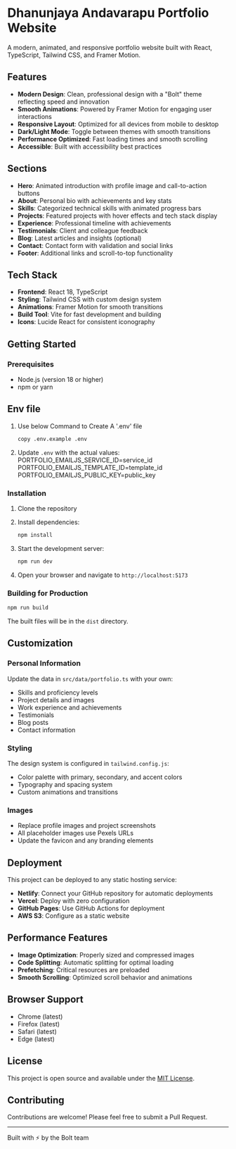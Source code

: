 # Dhanunjaya Andavarapu Portfolio Website

A modern, animated, and responsive portfolio website built with React, TypeScript, Tailwind CSS, and Framer Motion.

## Features

- **Modern Design**: Clean, professional design with a "Bolt" theme reflecting speed and innovation
- **Smooth Animations**: Powered by Framer Motion for engaging user interactions
- **Responsive Layout**: Optimized for all devices from mobile to desktop
- **Dark/Light Mode**: Toggle between themes with smooth transitions
- **Performance Optimized**: Fast loading times and smooth scrolling
- **Accessible**: Built with accessibility best practices

## Sections

- **Hero**: Animated introduction with profile image and call-to-action buttons
- **About**: Personal bio with achievements and key stats
- **Skills**: Categorized technical skills with animated progress bars
- **Projects**: Featured projects with hover effects and tech stack display
- **Experience**: Professional timeline with achievements
- **Testimonials**: Client and colleague feedback
- **Blog**: Latest articles and insights (optional)
- **Contact**: Contact form with validation and social links
- **Footer**: Additional links and scroll-to-top functionality

## Tech Stack

- **Frontend**: React 18, TypeScript
- **Styling**: Tailwind CSS with custom design system
- **Animations**: Framer Motion for smooth transitions
- **Build Tool**: Vite for fast development and building
- **Icons**: Lucide React for consistent iconography

## Getting Started

### Prerequisites

- Node.js (version 18 or higher)
- npm or yarn

## Env file
1. Use below Command to Create A '.env' file
   ```bash
   copy .env.example .env
   ```
2. Update `.env` with the actual values:
   PORTFOLIO_EMAILJS_SERVICE_ID=service_id
   PORTFOLIO_EMAILJS_TEMPLATE_ID=template_id
   PORTFOLIO_EMAILJS_PUBLIC_KEY=public_key


### Installation

1. Clone the repository
2. Install dependencies:
   ```bash
   npm install
   ```

3. Start the development server:
   ```bash
   npm run dev
   ```

4. Open your browser and navigate to `http://localhost:5173`

### Building for Production

```bash
npm run build
```

The built files will be in the `dist` directory.

## Customization

### Personal Information

Update the data in `src/data/portfolio.ts` with your own:
- Skills and proficiency levels
- Project details and images
- Work experience and achievements
- Testimonials
- Blog posts
- Contact information

### Styling

The design system is configured in `tailwind.config.js`:
- Color palette with primary, secondary, and accent colors
- Typography and spacing system
- Custom animations and transitions

### Images

- Replace profile images and project screenshots
- All placeholder images use Pexels URLs
- Update the favicon and any branding elements

## Deployment

This project can be deployed to any static hosting service:

- **Netlify**: Connect your GitHub repository for automatic deployments
- **Vercel**: Deploy with zero configuration
- **GitHub Pages**: Use GitHub Actions for deployment
- **AWS S3**: Configure as a static website

## Performance Features

- **Image Optimization**: Properly sized and compressed images
- **Code Splitting**: Automatic splitting for optimal loading
- **Prefetching**: Critical resources are preloaded
- **Smooth Scrolling**: Optimized scroll behavior and animations

## Browser Support

- Chrome (latest)
- Firefox (latest)
- Safari (latest)
- Edge (latest)

## License

This project is open source and available under the [MIT License](LICENSE).

## Contributing

Contributions are welcome! Please feel free to submit a Pull Request.

---

Built with ⚡ by the Bolt team